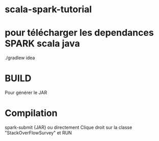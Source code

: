 # scala-spark-tutorial

# pour télécharger les dependances SPARK scala java


./gradlew idea


# BUILD

Pour générer le JAR

# Compilation 

spark-submit {JAR}
ou directement 
Clique droit sur la classe "StackOverFlowSurvey" et RUN
